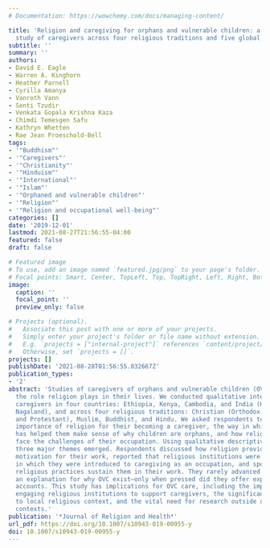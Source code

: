 ```yaml
---
# Documentation: https://wowchemy.com/docs/managing-content/

title: 'Religion and caregiving for orphans and vulnerable children: a qualitative
  study of caregivers across four religious traditions and five global contexts'
subtitle: ''
summary: ''
authors:
- David E. Eagle
- Warren A. Kinghorn
- Heather Parnell
- Cyrilla Amanya
- Vanroth Vann
- Senti Tzudir
- Venkata Gopala Krishna Kaza
- Chimdi Temesgen Safu
- Kathryn Whetten
- Rae Jean Proeschold-Bell
tags:
- '"Buddhism"'
- '"Caregivers"'
- '"Christianity"'
- '"Hinduism"'
- '"International"'
- '"Islam"'
- '"Orphaned and vulnerable children"'
- '"Religion"'
- '"Religion and occupational well-being"'
categories: []
date: '2019-12-01'
lastmod: 2021-08-27T21:56:55-04:00
featured: false
draft: false

# Featured image
# To use, add an image named `featured.jpg/png` to your page's folder.
# Focal points: Smart, Center, TopLeft, Top, TopRight, Left, Right, BottomLeft, Bottom, BottomRight.
image:
  caption: ''
  focal_point: ''
  preview_only: false

# Projects (optional).
#   Associate this post with one or more of your projects.
#   Simply enter your project's folder or file name without extension.
#   E.g. `projects = ["internal-project"]` references `content/project/deep-learning/index.md`.
#   Otherwise, set `projects = []`.
projects: []
publishDate: '2021-08-28T01:56:55.032667Z'
publication_types:
- '2'
abstract: 'Studies of caregivers of orphans and vulnerable children (OVC) rarely examine
  the role religion plays in their lives. We conducted qualitative interviews of 69
  caregivers in four countries: Ethiopia, Kenya, Cambodia, and India (Hyderabad and
  Nagaland), and across four religious traditions: Christian (Orthodox, Roman Catholic,
  and Protestant), Muslim, Buddhist, and Hindu. We asked respondents to describe the
  importance of religion for their becoming a caregiver, the way in which religion
  has helped them make sense of why children are orphans, and how religion helps them
  face the challenges of their occupation. Using qualitative descriptive analysis,
  three major themes emerged. Respondents discussed how religion provided a strong
  motivation for their work, reported that religious institutions were often the way
  in which they were introduced to caregiving as an occupation, and spoke of the ways
  religious practices sustain them in their work. They rarely advanced religion as
  an explanation for why OVC exist—only when pressed did they offer explicitly religious
  accounts. This study has implications for OVC care, including the importance of
  engaging religious institutions to support caregivers, the significance of attending
  to local religious context, and the vital need for research outside of Christian
  contexts.'
publication: '*Journal of Religion and Health*'
url_pdf: https://doi.org/10.1007/s10943-019-00955-y
doi: 10.1007/s10943-019-00955-y
---
```

